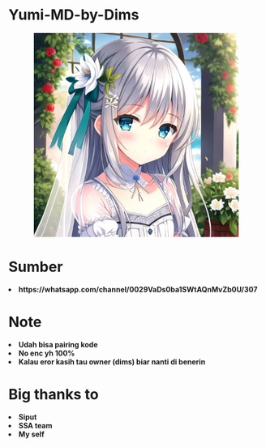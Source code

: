 # Yumi-MD-by-Dims
<p align="center">
  <img width=80% src="yumi.png"/>
</p>

# Sumber
<li>
  <b>https://whatsapp.com/channel/0029VaDs0ba1SWtAQnMvZb0U/307 </b>
</li>

# Note
<li>
  <b>Udah bisa pairing kode</b>
</li>
<li>
  <b>No enc yh 100%</b>
</li>
<li>
  <b>Kalau eror kasih tau owner (dims) biar nanti di benerin</b>
</li>

# Big thanks to
<li>
  <b>Siput</b>
</li>
<li>
  <b>SSA team</b>
</li>
<li>
  <b>My self</b>
</li>

